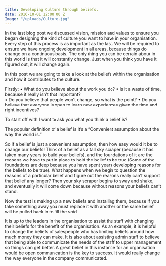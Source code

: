 ```yaml
---
title: Developing Culture through beliefs.
date: 2016-10-01 12:00:00 Z
Image: "/uploads/Culture.jpg"
---
```


In the last blog post we discussed vision, mission and values to ensure you began designing the kind of culture you want to have in your organisation. Every step of this process is as important as the last. We will be required to ensure we have ongoing development in all areas, because things do change on a continuous basis. The only thing you can be certain about in this world is that it will constantly change. Just when you think you have it figured out, it will change again.

In this post we are going to take a look at the beliefs within the organisation and how it contributes to the culture.

Firstly:
•	What do you believe about the work you do? 
•	Is it a waste of time, because it really isn’t that important?  
•	Do you believe that people won’t change, so what is the point? 
•	Do you believe that everyone is open to learn new experiences given the time and right incentives?  

To start off with I want to ask you what you think a belief is?

The popular definition of a belief is it’s a “Convenient assumption about the way the world is.” 

So if a belief is just a convenient assumption, then how easy would it be to change our beliefs!  Think of a belief as a tall sky scraper (because it has taken many years to build your beliefs), and the foundations of it are the reasons we have to put in place to hold the belief to be true (Some of the foundations are deep because you have spent years developing reasons for the beliefs to be true).  What happens when we begin to question the reasons of a particular belief and figure out the reasons really can’t support that belief any longer?  Then your sky scraper begins to sway and shake, and eventually it will come down because without reasons your beliefs can’t stand.  

Now the test is making up a new beliefs and installing them, because if you take something away you must replace it with another or the same belief will be pulled back in to fill the void.  

It is up to the leaders in the organisation to assist the staff with changing their beliefs for the benefit of the organisation.  As an example, it is helpful to change the beliefs of salespeople who has limiting beliefs around how much money they can make.  It is also about assisting admin staff to believe that being able to communicate the needs of the staff to upper management so things can get better.  A great belief in this instance for an organisation would be open communication is the key to success.  It would really change the way everyone in the company communicated.
